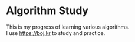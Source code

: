 # Algorithm Study
This is my progress of learning various algorithms.
<br>
I use https://boj.kr to study and practice.

